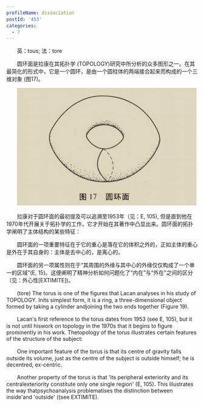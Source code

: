 ```yaml
---
profileName: dissociation
postId: '453'
categories:
  - 7
---
```

‌‌‌‌　　英：tous; 法：tore


‌‌‌‌　　圆环面是拉康在其拓扑学 (TOPOLOGY)研究中所分析的众多图形之一。在其最简化的形式中，它是一个圆环，是由一个圆柱体的两端接合起来而构成的一个三维对象 (图17)。

‌‌‌‌　　![Pasted image 20230704155404.png](https://raw.githubusercontent.com/bunong1937/picx-images-hosting/master/picgo/Pasted%20image%2020230704155404.png)

‌‌‌‌　　拉康对于圆环面的最初提及可以追溯至1953年（见：E, 105), 但是直到他在1970年代开展关于拓扑学的工作，它才开始在其著作中凸显出来。圆环面的拓扑学阐明了主体结构的某些特征：

‌‌‌‌　　圆环面的一项重要特征在于它的重心是落在它的体积之外的，正如主体的重心是外在于其自身的：主体是去中心的，是离心的。

‌‌‌‌　　圆环面的另一项属性则在于“其周围的外缘与其中心的外缘仅仅构成了一个单一的区域”(E, 15)。这便阐明了精神分析如何问题化了“内在”与“外在”之间的区分（见：外心性[EXTIMITE])。


‌‌‌‌　　(tore) The torus is one of the figures that Lacan analyses in his study of TOPOLOGY. Inits simplest form, it is a ring, a three-dimensional object formed by taking a cylinder andjoining the two ends together (Figure 19).

‌‌‌‌　　Lacan's first reference to the torus dates from 1953 (see E, 105), but it is not until hiswork on topology in the 1970s that it begins to figure prominently in his work. Thetopology of the torus illustrates certain features of the structure of the subject:

‌‌‌‌　　One important feature of the torus is that its centre of gravity falls outside its volume, just as the centre of the subject is outside himself; he is decentred, ex-centric.

‌‌‌‌　　Another property of the torus is that 'its peripheral exteriority and its centralexteriority constitute only one single region' (E, 105). This illustrates the way thatpsychoanalysis problematises the distinction between inside'and 'outside' ((see EXTIMITE).

